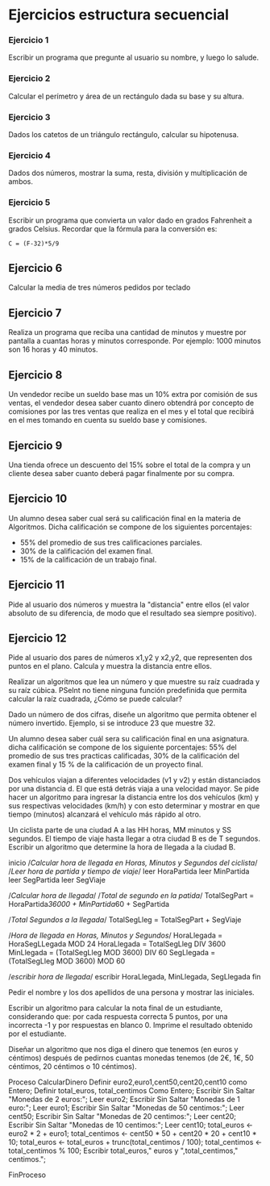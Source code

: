 # Ejercicios estructura secuencial

### Ejercicio 1

Escribir un programa que pregunte al usuario su nombre, y luego lo salude.

### Ejercicio 2

Calcular el perímetro y área de un rectángulo dada su base y su altura.

### Ejercicio 3

Dados los catetos de un triángulo rectángulo, calcular su hipotenusa.

### Ejercicio 4

Dados dos números, mostrar la suma, resta, división y multiplicación de ambos.

### Ejercicio 5

Escribir un programa que convierta un valor dado en grados Fahrenheit a grados Celsius. Recordar que la fórmula para la conversión es: 

	C = (F-32)*5/9

## Ejercicio 6

Calcular la media de tres números pedidos por teclado

## Ejercicio 7

Realiza un programa que reciba una cantidad de minutos y muestre por pantalla a cuantas horas y minutos corresponde.
Por ejemplo: 1000 minutos son 16 horas y 40 minutos.

## Ejercicio 8

Un vendedor recibe un sueldo base mas un 10% extra por comisión de sus ventas, el vendedor desea saber cuanto dinero obtendrá por concepto de comisiones por las tres ventas que realiza en el mes y el total que recibirá en el mes tomando en cuenta su sueldo base y comisiones.

## Ejercicio 9

Una tienda ofrece un descuento del 15% sobre el total de la compra y un cliente desea saber cuanto deberá pagar finalmente por su compra.

## Ejercicio 10

Un alumno desea saber cual será su calificación final en la materia de Algoritmos. Dicha calificación se compone de los siguientes porcentajes:
* 55% del promedio de sus tres calificaciones parciales.
* 30% de la calificación del examen final.
* 15% de la calificación de un trabajo final.

## Ejercicio 11

Pide al usuario dos números y muestra la "distancia" entre ellos (el valor absoluto de su diferencia, de modo que el resultado sea siempre positivo).

## Ejercicio 12

Pide al usuario dos pares de números x1,y2 y x2,y2, que representen dos puntos en el plano. Calcula y muestra la distancia entre ellos.


Realizar un algoritmos que lea un número y que muestre su raíz cuadrada y su raíz cúbica. PSeInt no tiene ninguna función predefinida que permita calcular la raíz cuadrada, ¿Cómo se puede calcular?

Dado un número de dos cifras, diseñe un algoritmo que permita obtener el número invertido. Ejemplo, si se introduce 23 que muestre 32.


Un alumno desea saber cuál sera su calificación final en una asignatura. dicha calificación se compone de los siguiente porcentajes: 55% del promedio de sus tres practicas calificadas, 30% de la calificación del examen final y 15 % de la calificación de un proyecto final.


Dos vehículos viajan a diferentes velocidades (v1 y v2) y están distanciados por una distancia d. El que está detrás viaja a una velocidad mayor. Se pide hacer un algoritmo para ingresar la distancia entre los dos vehículos (km) y sus respectivas velocidades (km/h) y con esto determinar y mostrar en que tiempo (minutos) alcanzará el vehículo más rápido al otro.

 Un ciclista parte de una ciudad A a las HH horas, MM minutos y SS segundos. El tiempo de viaje hasta llegar a otra ciudad B es de T segundos. Escribir un algoritmo que determine la hora de llegada a la ciudad B.


inicio
  /*Calcular hora de llegada en Horas, Minutos y Segundos del ciclista*/
  /*Leer hora de partida y tiempo de viaje*/
    leer HoraPartida
    leer MinPartida
    leer SegPartida
    leer SegViaje

  /*Calcular hora de llegada*/
  /*Total de segundo en la patida*/
    TotalSegPart = HoraPartida*36000 + MinPartida*60 + SegPartida

  /*Total Segundos a la llegada*/
    TotalSegLleg = TotalSegPart + SegViaje

  /*Hora de llegada en Horas, Minutos y Segundos*/
    HoraLlegada = HoraSegLLegada MOD 24
    HoraLlegada = TotalSegLleg DIV 3600
    MinLlegada = (TotalSegLleg MOD 3600) DIV 60
    SegLlegada = (TotalSegLleg MOD 3600) MOD 60

  /*escribir hora de llegada*/
    escribir HoraLlegada, MinLlegada, SegLlegada
fin


Pedir el nombre y los dos apellidos de una persona y mostrar las iniciales.


Escribir un algoritmo para calcular la nota final de un estudiante, considerando que: por cada respuesta correcta 5 puntos, por una incorrecta -1 y por respuestas en blanco 0. Imprime el resultado obtenido por el estudiante.


Diseñar un algoritmo que nos diga el dinero que tenemos (en euros y céntimos) después de pedirnos cuantas monedas tenemos (de 2€, 1€, 50 céntimos, 20 céntimos o 10 céntimos).

Proceso CalcularDinero
	Definir euro2,euro1,cent50,cent20,cent10 como Entero;
	Definir total_euros, total_centimos Como Entero;
	Escribir Sin Saltar "Monedas de 2 euros:";
	Leer euro2;
	Escribir Sin Saltar "Monedas de 1 euro:";
	Leer euro1;
	Escribir Sin Saltar "Monedas de 50 centimos:";
	Leer cent50;
	Escribir Sin Saltar "Monedas de 20 centimos:";
	Leer cent20;
	Escribir Sin Saltar "Monedas de 10 centimos:";
	Leer cent10;
	total_euros <- euro2 * 2 + euro1;
	total_centimos <- cent50 * 50 + cent20 * 20 + cent10 * 10;
	total_euros <- total_euros + trunc(total_centimos / 100);
	total_centimos <- total_centimos % 100;
	Escribir total_euros," euros y ",total_centimos," centimos.";
	
FinProceso